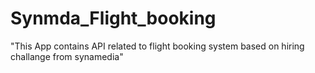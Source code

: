 # Synmda_Flight_booking
"This App contains API related to flight booking system based on hiring challange from synamedia"
